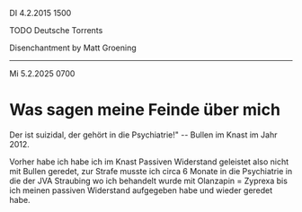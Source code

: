 DI 4.2.2015 1500

TODO Deutsche Torrents

Disenchantment by Matt Groening

----

Mi 5.2.2025 0700

# Was sagen meine Feinde über mich

Der ist suizidal,
der gehört in die Psychiatrie!"
-- Bullen im Knast im Jahr 2012.

Vorher habe ich
habe ich im Knast
Passiven Widerstand geleistet
also nicht mit Bullen geredet,
zur Strafe musste ich
circa 6 Monate in die
Psychiatrie in die der
JVA Straubing wo ich
behandelt wurde
mit Olanzapin = Zyprexa
bis ich meinen passiven Widerstand
aufgegeben habe und wieder geredet habe.

